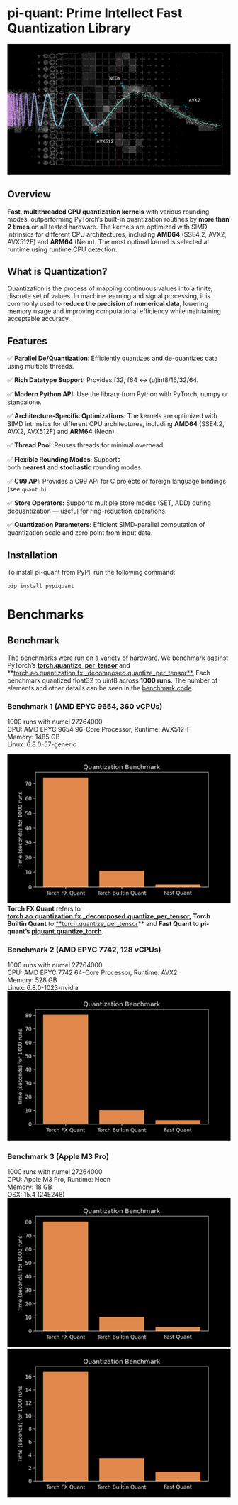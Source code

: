 # pi-quant: Prime Intellect Fast Quantization Library
![logo.png](https://raw.githubusercontent.com/PrimeIntellect-ai/pi-quant/03c3497788b20d9b694ca016ecbde29bcf360b96/media/logo.png)

## Overview

**Fast, multithreaded CPU quantization kernels** with various rounding modes, outperforming PyTorch’s built-in quantization routines by **more than 2 times** on all tested hardware.
The kernels are optimized with SIMD intrinsics for different CPU architectures, including **AMD64** (SSE4.2, AVX2, AVX512F) and **ARM64** (Neon). The most optimal kernel is selected at runtime using runtime CPU detection.

## What is Quantization?

Quantization is the process of mapping continuous values into a finite, discrete set of values. In machine learning and signal processing, it is commonly used to **reduce the precision of numerical data**, lowering memory usage and improving computational efficiency while maintaining acceptable accuracy.

## Features

✅ **Parallel De/Quantization**: Efficiently quantizes and de-quantizes data using multiple threads.

✅ **Rich Datatype Support:** Provides f32, f64 ↔ (u)int8/16/32/64.

✅ **Modern Python API:** Use the library from Python with PyTorch, numpy or standalone.

✅ **Architecture-Specific Optimizations**: The kernels are optimized with SIMD intrinsics for different CPU architectures, including **AMD64** (SSE4.2, AVX2, AVX512F) and **ARM64** (Neon).

✅ **Thread Pool**: Reuses threads for minimal overhead.

✅ **Flexible Rounding Modes**: Supports both **nearest** and **stochastic** rounding modes.

✅ **C99 API**: Provides a C99 API for C projects or foreign language bindings (see `quant.h`).

✅ **Store Operators:** Supports multiple store modes (SET, ADD) during dequantization — useful for ring-reduction operations.

✅ **Quantization Parameters:** Efficient SIMD-parallel computation of quantization scale and zero point from input data.

## Installation

To install pi-quant from PyPI, run the following command:
```bash
pip install pypiquant
```

# Benchmarks

## Benchmark

The benchmarks were run on a variety of hardware. We benchmark against PyTorch’s [**torch.quantize_per_tensor**](https://pytorch.org/docs/stable/generated/torch.quantize_per_tensor.html) and  **[torch.ao.quantization.fx._decomposed.quantize_per_tensor**.](https://github.com/pytorch/pytorch/blob/main/torch/ao/quantization/fx/_decomposed.py) Each benchmark quantized float32 to uint8 across **1000 runs**. The number of elements and other details can be seen in the [benchmark code](https://github.com/PrimeIntellect-ai/quantization-kernels/blob/main/python/benchmark/benchmark.py).

### Benchmark 1 (AMD EPYC 9654, 360 vCPUs)

1000 runs with numel 27264000<br>
CPU:  AMD EPYC 9654 96-Core Processor, Runtime: AVX512-F<br>
Memory: 1485 GB<br>
Linux: 6.8.0-57-generic<br>

![bench1.png](https://raw.githubusercontent.com/PrimeIntellect-ai/pi-quant/03c3497788b20d9b694ca016ecbde29bcf360b96/media/bench1.png)
**Torch FX Quant** refers to  **[torch.ao.quantization.fx._decomposed.quantize_per_tensor](https://github.com/pytorch/pytorch/blob/main/torch/ao/quantization/fx/_decomposed.py),**
**Torch Builtin Quant**  to [**torch.quantize_per_tensor](https://pytorch.org/docs/stable/generated/torch.quantize_per_tensor.html)** and **Fast Quant** to **pi-quant’s [piquant.quantize_torch](https://github.com/PrimeIntellect-ai/piquant/blob/4bcf6ebc69bf9b44f89b13965f010a1d025a59f6/python/src/piquant/_torch.py#L52).**

### Benchmark 2 (AMD EPYC 7742, 128 vCPUs)

1000 runs with numel 27264000<br>
CPU:  AMD EPYC 7742 64-Core Processor, Runtime: AVX2<br>
Memory: 528 GB<br>
Linux: 6.8.0-1023-nvidia<br>
![bench3.png](https://raw.githubusercontent.com/PrimeIntellect-ai/pi-quant/03c3497788b20d9b694ca016ecbde29bcf360b96/media/bench2.png)

### Benchmark 3 (Apple M3 Pro)

1000 runs with numel 27264000<br>
CPU:  Apple M3 Pro, Runtime: Neon<br>
Memory: 18 GB<br>
OSX: 15.4 (24E248)<br>
![bench2.png](media/bench2.png)
![bench3.png](https://raw.githubusercontent.com/PrimeIntellect-ai/pi-quant/03c3497788b20d9b694ca016ecbde29bcf360b96/media/bench3.png)
